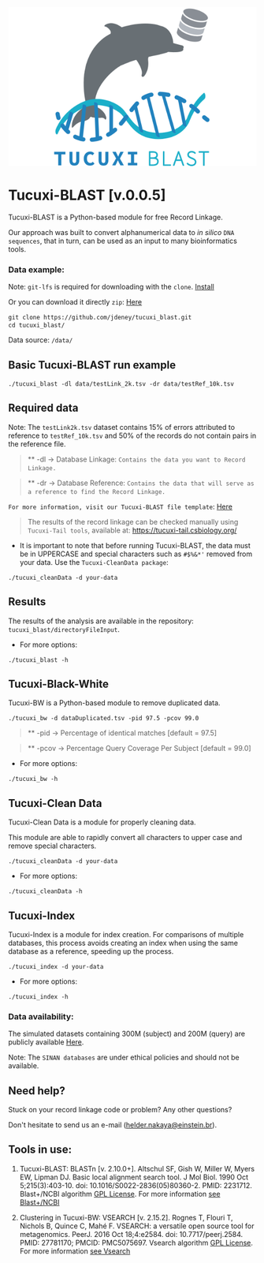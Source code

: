 <div align="center">
  <img src="/data/logo_tucuxi.png"><br>
</div>

# Tucuxi-BLAST [v.0.0.5]

Tucuxi-BLAST is a Python-based module for free Record Linkage. 

Our approach was built to convert alphanumerical data to *in silico* `DNA sequences`, that in turn, can be used as an input to many bioinformatics tools.


### Data example:
Note: `git-lfs` is required for downloading with the `clone`. [Install](https://github.com/git-lfs/git-lfs/wiki/Installation#debian-and-ubuntu)

Or you can download it directly `zip`: [Here](https://drive.google.com/file/d/1jXIAu4Wtx7HzgabNelu4xON1zKp5wmmR/view?usp=sharing)
```
git clone https://github.com/jdeney/tucuxi_blast.git
cd tucuxi_blast/
```
Data source: `/data/`

Basic Tucuxi-BLAST run example
---------------------
```
./tucuxi_blast -dl data/testLink_2k.tsv -dr data/testRef_10k.tsv
```

Required data
---------------------
Note: The `testLink2k.tsv` dataset contains 15% of errors attributed to reference to `testRef_10k.tsv` and 50% of the records do not contain pairs in the reference file.

>** -dl -> Database Linkage: `Contains the data you want to Record Linkage.`

>** -dr -> Database Reference: `Contains the data that will serve as a reference to find the Record Linkage.`

`For more information, visit our Tucuxi-BLAST file template`: [Here](https://github.com/csbl-br/tucuxi_blast/blob/main/data/testLink_2k.tsv)

>The results of the record linkage can be checked manually using `Tucuxi-Tail tools`, available at: https://tucuxi-tail.csbiology.org/

  * It is important to note that before running Tucuxi-BLAST, the data must be in UPPERCASE and special characters such as `#$%&*'` removed from your data. Use the `Tucuxi-CleanData package`:
```
./tucuxi_cleanData -d your-data
```

Results
---------------------
The results of the analysis are available in the repository: `tucuxi_blast/directoryFileInput`.

* For more options:
```
./tucuxi_blast -h
```

Tucuxi-Black-White
----------
Tucuxi-BW is a Python-based module to remove duplicated data.
```
./tucuxi_bw -d dataDuplicated.tsv -pid 97.5 -pcov 99.0
```

>** -pid  -> Percentage of identical matches [default = 97.5]

>** -pcov -> Percentage Query Coverage Per Subject [default = 99.0]

* For more options:
```
./tucuxi_bw -h
```

Tucuxi-Clean Data
----------
Tucuxi-Clean Data is a module for properly cleaning data.

This module are able to rapidly convert all characters to upper case and remove special characters. 
```
./tucuxi_cleanData -d your-data
```
* For more options:
```
./tucuxi_cleanData -h
```

Tucuxi-Index
----------
Tucuxi-Index is a module for index creation. For comparisons of multiple databases, this process avoids creating an index when using the same database as a reference, speeding up the process.

```
./tucuxi_index -d your-data
```

* For more options:
```
./tucuxi_index -h
```

### Data availability:
The simulated datasets containing 300M (subject) and 200M (query) are publicly available [Here](https://drive.google.com/drive/folders/1CiNnt3mNBLFxLB56KhNj1SqdaFa5LTSK?usp=sharing). 

Note: The `SINAN databases` are under ethical policies and should not be available.


Need help?
----------

Stuck on your record linkage code or problem? Any other questions? 

Don't hesitate to send us an e-mail (helder.nakaya@einstein.br).


Tools in use:
-------------
1. Tucuxi-BLAST: BLASTn [v. 2.10.0+]. Altschul SF, Gish W, Miller W, Myers EW, Lipman DJ. Basic local alignment search tool. J Mol Biol. 1990 Oct 5;215(3):403-10. doi: 10.1016/S0022-2836(05)80360-2. PMID: 2231712. Blast+/NCBI algorithm [GPL License](https://www.gnu.org/licenses/gpl-3.0.en.html). For more information [see Blast+/NCBI](https://blast.ncbi.nlm.nih.gov/) 

2. Clustering in Tucuxi-BW: VSEARCH [v. 2.15.2]. Rognes T, Flouri T, Nichols B, Quince C, Mahé F. VSEARCH: a versatile open source tool for metagenomics. PeerJ. 2016 Oct 18;4:e2584. doi: 10.7717/peerj.2584. PMID: 27781170; PMCID: PMC5075697. Vsearch algorithm [GPL License](https://www.gnu.org/licenses/gpl-3.0.en.html). For more information [see Vsearch](https://github.com/torognes/vsearch)
